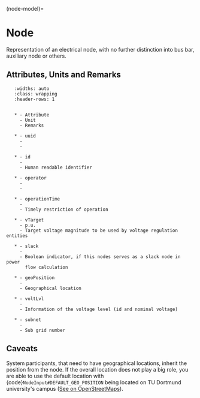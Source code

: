 (node-model)=

# Node

Representation of an electrical node, with no further distinction into bus bar, auxiliary node or others.

## Attributes, Units and Remarks

```{list-table}
   :widths: auto
   :class: wrapping
   :header-rows: 1


   * - Attribute
     - Unit
     - Remarks

   * - uuid
     -
     -

   * - id
     -
     - Human readable identifier

   * - operator
     -
     -

   * - operationTime
     -
     - Timely restriction of operation

   * - vTarget
     - p.u.
     - Target voltage magnitude to be used by voltage regulation entities

   * - slack
     -
     - Boolean indicator, if this nodes serves as a slack node in power
       flow calculation

   * - geoPosition
     -
     - Geographical location

   * - voltLvl
     -
     - Information of the voltage level (id and nominal voltage)

   * - subnet
     -
     - Sub grid number

```

## Caveats

System participants, that need to have geographical locations, inherit the position from the node.
If the overall location does not play a big role, you are able to use the default location with
{code}`NodeInput#DEFAULT_GEO_POSITION` being located on TU Dortmund university's campus ([See on OpenStreetMaps](https://www.openstreetmap.org/search?query=51.4843281%2C%207.4116482#map=15/51.4843/7.4117)).
